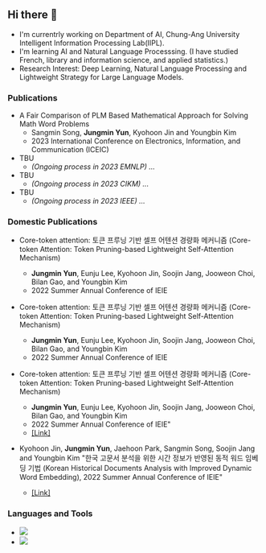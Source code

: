 ## Hi there 👋

- I'm currentrly working on Department of AI, Chung-Ang University Intelligent Information Processing Lab(IIPL).
- I'm learning AI and Natural Language Processsing.
  (I have studied French, library and information science, and applied statistics.)
- Research Interest: Deep Learning, Natural Language Processing and Lightweight Strategy for Large Language Models.

### Publications
- A Fair Comparison of PLM Based Mathematical Approach for Solving Math Word Problems
  - Sangmin Song, **Jungmin Yun**, Kyohoon Jin and Youngbin Kim
  - 2023 International Conference on Electronics, Information, and Communication (ICEIC)
- TBU
  - *(Ongoing process in 2023 EMNLP) ...*
- TBU
  - *(Ongoing process in 2023 CIKM) ...*
- TBU
  - *(Ongoing process in 2023 IEEE) ...*


### Domestic Publications
- Core-token attention: 토큰 프루닝 기반 셀프 어텐션 경량화 메커니즘 (Core-token Attention: Token Pruning-based Lightweight Self-Attention Mechanism)  
  - **Jungmin Yun**, Eunju Lee, Kyohoon Jin, Soojin Jang, Jooweon Choi, Bilan Gao, and Youngbin Kim
  -  2022 Summer Annual Conference of IEIE
    
- Core-token attention: 토큰 프루닝 기반 셀프 어텐션 경량화 메커니즘 (Core-token Attention: Token Pruning-based Lightweight Self-Attention Mechanism)
  - **Jungmin Yun**, Eunju Lee, Kyohoon Jin, Soojin Jang, Jooweon Choi, Bilan Gao, and Youngbin Kim
  - 2022 Summer Annual Conference of IEIE
  
- Core-token attention: 토큰 프루닝 기반 셀프 어텐션 경량화 메커니즘 (Core-token Attention: Token Pruning-based Lightweight Self-Attention Mechanism)
  - **Jungmin Yun**, Eunju Lee, Kyohoon Jin, Soojin Jang, Jooweon Choi, Bilan Gao, and Youngbin Kim
  - 2022 Summer Annual Conference of IEIE"
  - [[Link]](https://www.dbpia.co.kr/journal/articleDetail?nodeId=NODE11133107)
  
- Kyohoon Jin, **Jungmin Yun**, Jaehoon Park, Sangmin Song, Soojin Jang and Youngbin Kim "한국 고문서 분석을 위한 시간 정보가 반영된 동적 워드 임베딩 기법 (Korean Historical Documents Analysis with Improved Dynamic Word Embedding), 2022 Summer Annual Conference of IEIE"
  - [[Link]](https://www.dbpia.co.kr/journal/articleDetail?nodeId=NODE11133104)

<!--
**Jungmin-YUN-0/Jungmin-YUN-0** is a ✨ _special_ ✨ repository because its `README.md` (this file) appears on your GitHub profile.

Here are some ideas to get you started:

- 

- 🌱 I’m currently learning ...
- 👯 I’m looking to collaborate on ...
- 🤔 I’m looking for help with ...
- 💬 Ask me about ...
- 📫 How to reach me: ...
- 😄 Pronouns: ...
- ⚡ Fun fact: ...
-->

### Languages and Tools

- <img src="https://img.shields.io/badge/Python-3776AB?style=flat&logo=python&logoColor=white"/>
- <img src="https://img.shields.io/badge/Pytorch-EE4C2C?style=flat&logo=pytorch&logoColor=white"/>


